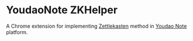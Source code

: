 # YoudaoNote ZKHelper

A Chrome extension for implementing [Zettlekasten](https://en.wikipedia.org/wiki/Zettelkasten) method in [Youdao Note](https://note.youdao.com/) platform.

